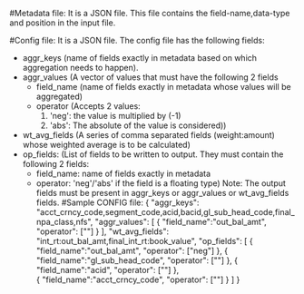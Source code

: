 #Metadata file: 
It is a JSON file. This file contains the field-name,data-type and position in the input file.

#Config file:
It is a JSON file.
The config file has the following fields:
* aggr_keys (name of fields exactly in metadata based on which aggregation needs to happen).
* aggr_values (A vector of values that must have the following 2 fields
	* field_name (name of fields exactly in metadata whose values will be aggregated)
	* operator (Accepts 2 values: 
		1. 'neg': the value is multiplied by (-1)
		2. 'abs': The absolute of the value is considered))
* wt_avg_fields (A series of comma separated fields (weight:amount) whose weighted average is to be calculated)
* op_fields: (List of fields to be written to output. They must contain the following 2 fields:
	* field_name: name of fields exactly in metadata
	* operator: 'neg'/'abs' if the field is a floating type)
Note: The output fields must be present in aggr_keys or aggr_values or wt_avg_fields fields.
#Sample CONFIG file:
{
    "aggr_keys": "acct_crncy_code,segment_code,acid,bacid,gl_sub_head_code,final_npa_class,nfs",
    "aggr_values": [
        {
            "field_name":"out_bal_amt",
            "operator": [""]
        }
    ],
    "wt_avg_fields": "int_rt:out_bal_amt,final_int_rt:book_value",
    "op_fields": [
        {
            "field_name":"out_bal_amt",
            "operator": ["neg"]
	},
	{
	    "field_name":"gl_sub_head_code",
            "operator": [""]
        },
        {
            "field_name":"acid",
            "operator": [""]
        },	
	{
            "field_name":"acct_crncy_code",
            "operator": [""]
        }
    ]
}

